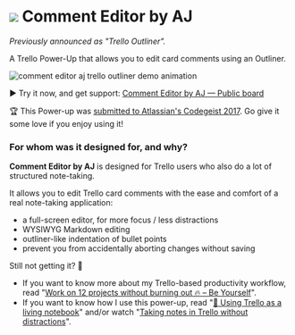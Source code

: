 # ![](https://github.com/adrienjoly/trello-outliner/raw/master/docs/icon-32px.png) Comment Editor by AJ

*Previously announced as "Trello Outliner".*

A Trello Power-Up that allows you to edit card comments using an Outliner.

![comment editor aj trello outliner demo animation](https://github.com/adrienjoly/trello-outliner/raw/master/docs/markdown-editing.gif)

▶ Try it now, and get support: [Comment Editor by AJ — Public board](https://trello.com/b/EWaOw7Ks/comment-editor-by-aj-public-board)

🏆 This Power-up was [submitted to Atlassian's Codegeist 2017](https://devpost.com/software/trello-outliner-lpv3zt). Go give it some love if you enjoy using it!

### For whom was it designed for, and why?

**Comment Editor by AJ** is designed for Trello users who also do a lot of structured note-taking.

It allows you to edit Trello card comments with the ease and comfort of a real note-taking application:

- a full-screen editor, for more focus / less distractions
- WYSIWYG Markdown editing
- outliner-like indentation of bullet points
- prevent you from accidentally aborting changes without saving

Still not getting it? 🤔

- If you want to know more about my Trello-based productivity workflow, read "[Work on 12 projects without burning out 🔥 – Be Yourself](https://byrslf.co/work-on-12-projects-without-burning-out-f5bec50dafdb)".
- If you want to know how I use this power-up, read "[📓 Using Trello as a living notebook](https://medium.com/@adrienjoly/using-trello-as-a-living-notebook-79cb22aab81f)" and/or watch "[Taking notes in Trello without distractions](https://www.youtube.com/watch?v=sSaHiCkmxNY)".
